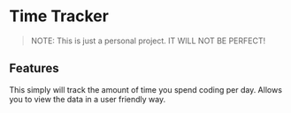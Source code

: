 # Time Tracker

>NOTE: This is just a personal project. IT WILL NOT BE PERFECT!

## Features

This simply will track the amount of time you spend coding per day.
Allows you to view the data in a user friendly way.
